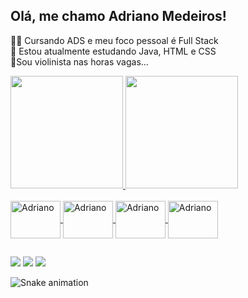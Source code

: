 ## Olá, me chamo Adriano Medeiros!
🐱‍💻 Cursando ADS e meu foco pessoal é Full Stack<br>
🌱 Estou atualmente estudando Java, HTML e CSS<br>
🎻Sou violinista nas horas vagas...<br>
<div>
    <a href="https://github.com/AdrianoMedeirosDev">
    <img height="180px" src="https://github-readme-stats.vercel.app/api?username=AdrianoMedeirosDev&show_icons=true&theme=radical"/>    
    <img height="180px" src="https://github-readme-stats.vercel.app/api/top-langs/?username=AdrianoMedeirosDev&layout=compact&theme=radical"/>
</div>
<div style="display: inline_block"><br>
    <img align="center" alt="Adriano" height="60" width="80" src="https://cdn.jsdelivr.net/gh/devicons/devicon/icons/java/java-original-wordmark.svg">
    <img align="center" alt="Adriano" height="60" width="80" src="https://cdn.jsdelivr.net/gh/devicons/devicon/icons/javascript/javascript-original.svg">
    <img align="center" alt="Adriano" height="60" width="80" src="https://cdn.jsdelivr.net/gh/devicons/devicon/icons/html5/html5-original.svg">
    <img align="center" alt="Adriano" height="60" width="80" src="https://cdn.jsdelivr.net/gh/devicons/devicon/icons/css3/css3-original.svg">
</div>
    
##
  
<div>
    <a href="https://instagram.com/adriano_medeiros21" target="_blank"><img src="https://img.shields.io/badge/-Instagram-%23E4405F?style=for-the-badge&logo=instagram&logoColor=white" target="_blank"></a>
    <a href = "mailto:adrianomedeiros.dev@gmail.com"><img src="https://img.shields.io/badge/-Gmail-%23333?style=for-the-badge&logo=gmail&logoColor=white" target="_blank"></a>
    <a href="https://www.linkedin.com/in/adriano-medeiros-b28a66234/" target="_blank"><img src="https://img.shields.io/badge/-LinkedIn- %230077B5?style=for-the-badge&logo=linkedin&logoColor=white" target="_blank"></a> 
</div>

![Snake animation](https://github.com/AdrianoMedeirosDev)
